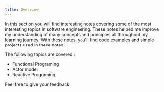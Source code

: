 ```yaml
---
title: Overview
---
```


In this section you will find interesting notes covering some of the most interesting topics in software engineering. 
These notes helped me improve my understanding of many concepts and principles all throughout my learning journey. 
With these notes, you'll find code examples and simple projects used in these notes.

The following topics are covered :
- Functional Programing
- Actor model
- Reactive Programing

Feel free to give your feedback.